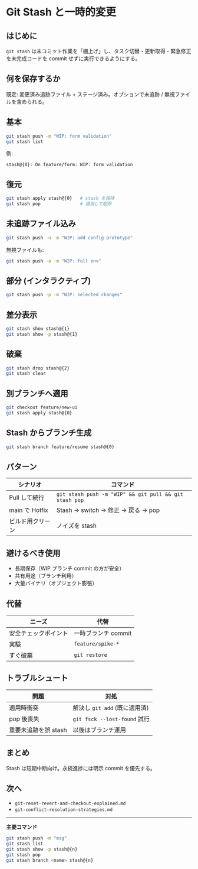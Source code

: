 # Git Stash と一時的変更

## はじめに
`git stash` は未コミット作業を「棚上げ」し、タスク切替・更新取得・緊急修正を未完成コードを commit せずに実行できるようにする。

## 何を保存するか
既定: 変更済み追跡ファイル + ステージ済み。オプションで未追跡 / 無視ファイルを含められる。

## 基本
```bash
git stash push -m "WIP: form validation"
git stash list
```
例:
```
stash@{0}: On feature/form: WIP: form validation
```

## 復元
```bash
git stash apply stash@{0}   # stash を保持
git stash pop               # 適用して削除
```

## 未追跡ファイル込み
```bash
git stash push -u -m "WIP: add config prototype"
```
無視ファイルも:
```bash
git stash push -a -m "WIP: full env"
```

## 部分 (インタラクティブ)
```bash
git stash push -p -m "WIP: selected changes"
```

## 差分表示
```bash
git stash show stash@{1}
git stash show -p stash@{1}
```

## 破棄
```bash
git stash drop stash@{2}
git stash clear
```

## 別ブランチへ適用
```bash
git checkout feature/new-ui
git stash apply stash@{0}
```

## Stash からブランチ生成
```bash
git stash branch feature/resume stash@{0}
```

## パターン
| シナリオ | コマンド |
|----------|----------|
| Pull して続行 | `git stash push -m "WIP" && git pull && git stash pop` |
| main で Hotfix | Stash → switch → 修正 → 戻る → pop |
| ビルド用クリーン | ノイズを stash |

## 避けるべき使用
- 長期保存（WIP ブランチ commit の方が安全）
- 共有用途（ブランチ利用）
- 大量バイナリ（オブジェクト膨張）

## 代替
| ニーズ | 代替 |
|--------|------|
| 安全チェックポイント | 一時ブランチ commit |
| 実験 | `feature/spike-*` |
| すぐ破棄 | `git restore` |

## トラブルシュート
| 問題 | 対処 |
|------|------|
| 適用時衝突 | 解決し `git add` (既に適用済) |
| pop 後喪失 | `git fsck --lost-found` 試行 |
| 重要未追跡を誤 stash | 以後はブランチ運用 |

## まとめ
Stash は短期中断向け。永続進捗には明示 commit を優先する。

## 次へ
- `git-reset-revert-and-checkout-explained.md`
- `git-conflict-resolution-strategies.md`

---
**主要コマンド**
```bash
git stash push -m "msg"
git stash list
git stash show -p stash@{n}
git stash pop
git stash branch <name> stash@{n}
```
